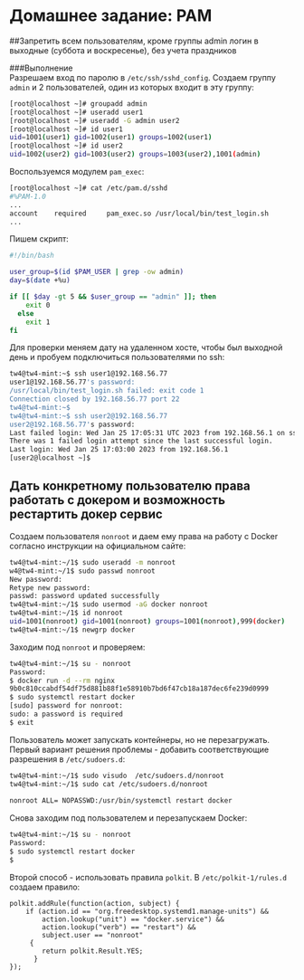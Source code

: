 # Домашнее задание: PAM
##Запретить всем пользователям, кроме группы admin логин в выходные (суббота и воскресенье), без учета праздников

###Выполнение    
Разрешаем вход по паролю в `/etc/ssh/sshd_config`.
Создаем группу `admin` и 2 пользователей, один из которых входит в эту группу:
```bash
[root@localhost ~]# groupadd admin
[root@localhost ~]# useradd user1
[root@localhost ~]# useradd -G admin user2
[root@localhost ~]# id user1
uid=1001(user1) gid=1002(user1) groups=1002(user1)
[root@localhost ~]# id user2
uid=1002(user2) gid=1003(user2) groups=1003(user2),1001(admin)
```
Воспользуемся модулем `pam_exec`:
```bash
[root@localhost ~]# cat /etc/pam.d/sshd 
#%PAM-1.0
...
account    required     pam_exec.so /usr/local/bin/test_login.sh
...
```
Пишем скрипт:
```bash
#!/bin/bash

user_group=$(id $PAM_USER | grep -ow admin)
day=$(date +%u)

if [[ $day -gt 5 && $user_group == "admin" ]]; then
    exit 0
  else
    exit 1
fi
```
Для проверки меняем дату на удаленном хосте, чтобы был выходной день и пробуем подключиться пользователями по ssh:
```bash
tw4@tw4-mint:~$ ssh user1@192.168.56.77
user1@192.168.56.77's password: 
/usr/local/bin/test_login.sh failed: exit code 1
Connection closed by 192.168.56.77 port 22
tw4@tw4-mint:~$
tw4@tw4-mint:~$ ssh user2@192.168.56.77
user2@192.168.56.77's password: 
Last failed login: Wed Jan 25 17:05:31 UTC 2023 from 192.168.56.1 on ssh:notty
There was 1 failed login attempt since the last successful login.
Last login: Wed Jan 25 17:03:00 2023 from 192.168.56.1
[user2@localhost ~]$
```

## Дать конкретному пользователю права работать с докером и возможность рестартить докер сервис

Создаем пользователя `nonroot` и даем ему права на работу с Docker согласно инструкции на официальном сайте:
```bash
tw4@tw4-mint:~/1$ sudo useradd -m nonroot
w4@tw4-mint:~/1$ sudo passwd nonroot 
New password: 
Retype new password: 
passwd: password updated successfully
tw4@tw4-mint:~/1$ sudo usermod -aG docker nonroot
tw4@tw4-mint:~/1$ id nonroot
uid=1001(nonroot) gid=1001(nonroot) groups=1001(nonroot),999(docker)
tw4@tw4-mint:~/1$ newgrp docker
```
Заходим под `nonroot` и проверяем:
```bash
tw4@tw4-mint:~/1$ su - nonroot 
Password: 
$ docker run -d --rm nginx
9b0c810ccabdf54df75d881b88f1e58910b7bd6f47cb18a187dec6fe239d0999
$ sudo systemctl restart docker
[sudo] password for nonroot: 
sudo: a password is required
$ exit
```
Пользователь может запускать контейнеры, но не перезагружать.
Первый вариант решения проблемы - добавить соответствующие разрешения в `/etc/sudoers.d`:
```bash
tw4@tw4-mint:~/1$ sudo visudo  /etc/sudoers.d/nonroot 
tw4@tw4-mint:~/1$ sudo cat /etc/sudoers.d/nonroot 
                  
nonroot ALL= NOPASSWD:/usr/bin/systemctl restart docker
```
Снова заходим под пользователем и перезапускаем Docker:
```bash
tw4@tw4-mint:~/1$ su - nonroot
Password: 
$ sudo systemctl restart docker
$ 
```

Второй способ - использовать правила `polkit`.
В `/etc/polkit-1/rules.d` создаем правило:
```
polkit.addRule(function(action, subject) {
    if (action.id == "org.freedesktop.systemd1.manage-units") &&
        action.lookup("unit") == "docker.service") &&
        action.lookup("verb") == "restart") &&
        subject.user == "nonroot"
     {
        return polkit.Result.YES;
      }
});
```



